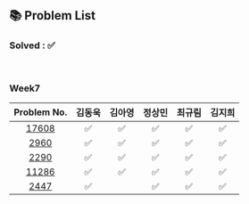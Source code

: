 ## 📚 Problem List 

### Solved : ✅

<br>

### Week7

|Problem No.|김동욱|김아영|정상민|최규림|김지희|
|:-----------:|:-----:|:----:|:----:|:----:|:----:|
|[17608](https://www.acmicpc.net/problem/17608)|✅   |  ✅ | ✅ | ✅ | ✅ |
|[2960](https://www.acmicpc.net/problem/2960)| ✅  | ✅  | ✅ | ✅ | ✅ |
|[2290](https://www.acmicpc.net/problem/2290)|  ✅ | ✅  |✅  | ✅  | ✅ |
|[11286](https://www.acmicpc.net/problem/11286)| ✅  |✅   | ✅ | ✅  | ✅ |
|[2447](https://www.acmicpc.net/problem/2447)| ✅  |  |✅  | ✅  | ✅ | ✅ |

